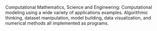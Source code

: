 Computational Mathematics, Science and Engineering: Computational modeling using a wide variety of applications examples. Algorithmic thinking, dataset manipulation, model building, data visualization, and numerical methods all implemented as programs.
